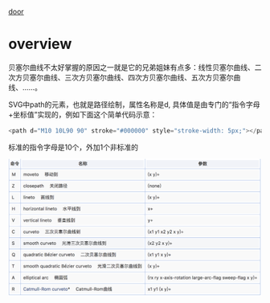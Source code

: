[door]:https://www.zhangxinxu.com/wordpress/2014/06/deep-understand-svg-path-bezier-curves-command/
[door]

# overview
贝塞尔曲线不太好掌握的原因之一就是它的兄弟姐妹有点多：线性贝塞尔曲线、二次方贝塞尔曲线、三次方贝塞尔曲线、四次方贝塞尔曲线、五次方贝塞尔曲线、……。

SVG中path的元素，也就是路径绘制，属性名称是d, 具体值是由专门的“指令字母+坐标值”实现的，例如下面这个简单代码示意：
```js
<path d="M10 10L90 90" stroke="#000000" style="stroke-width: 5px;"></path>
```
标准的指令字母是10个，外加1个非标准的

![index](https://github.com/IamLBC/NOTE/raw/master/resource/bezier.png)

